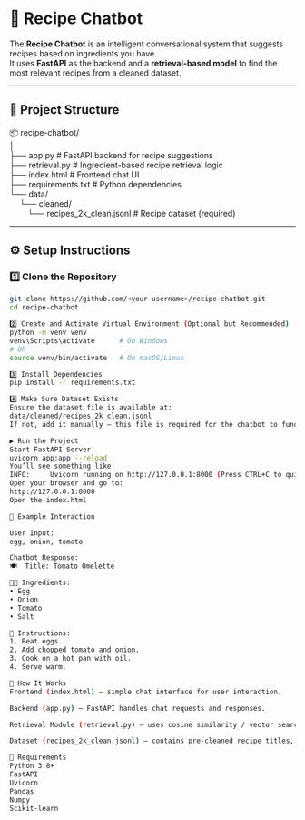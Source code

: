 # 🍳 Recipe Chatbot 

The **Recipe Chatbot** is an intelligent conversational system that suggests recipes based on ingredients you have.  
It uses **FastAPI** as the backend and a **retrieval-based model** to find the most relevant recipes from a cleaned dataset.

---

## 📂 Project Structure

📦 recipe-chatbot/  
│  
├── app.py                        # FastAPI backend for recipe suggestions  
├── retrieval.py                  # Ingredient-based recipe retrieval logic  
├── index.html                    # Frontend chat UI  
├── requirements.txt              # Python dependencies  
└── data/  
&emsp; └── cleaned/  
&emsp;&emsp; └── recipes_2k_clean.jsonl    # Recipe dataset (required)  

---

## ⚙️ Setup Instructions

### 1️⃣ Clone the Repository

```bash
git clone https://github.com/<your-username>/recipe-chatbot.git
cd recipe-chatbot

2️⃣ Create and Activate Virtual Environment (Optional but Recommended)
python -m venv venv
venv\Scripts\activate      # On Windows
# OR
source venv/bin/activate   # On macOS/Linux

3️⃣ Install Dependencies
pip install -r requirements.txt

4️⃣ Make Sure Dataset Exists
Ensure the dataset file is available at:
data/cleaned/recipes_2k_clean.jsonl
If not, add it manually — this file is required for the chatbot to function.

▶️ Run the Project
Start FastAPI Server
uvicorn app:app --reload
You’ll see something like:
INFO:     Uvicorn running on http://127.0.0.1:8000 (Press CTRL+C to quit)
Open your browser and go to:
http://127.0.0.1:8000
Open the index.html

🧠 Example Interaction

User Input:
egg, onion, tomato

Chatbot Response:
🍽️  Title: Tomato Omelette

👨‍🍳 Ingredients:
• Egg
• Onion
• Tomato
• Salt

📝 Instructions:
1. Beat eggs.
2. Add chopped tomato and onion.
3. Cook on a hot pan with oil.
4. Serve warm.

🧩 How It Works
Frontend (index.html) — simple chat interface for user interaction.

Backend (app.py) — FastAPI handles chat requests and responses.

Retrieval Module (retrieval.py) — uses cosine similarity / vector search to find recipes matching the given ingredients.

Dataset (recipes_2k_clean.jsonl) — contains pre-cleaned recipe titles, ingredients, and instructions.

🧰 Requirements
Python 3.8+
FastAPI
Uvicorn
Pandas
Numpy
Scikit-learn
